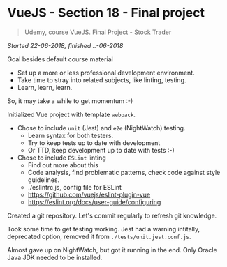 # VueJS - Section 18 - Final project

> Udemy, course VueJS. Final Project - Stock Trader

*Started 22-06-2018, finished ..-06-2018*



Goal besides default course material

- Set up a more or less professional development environment.
- Take time to stray into related subjects, like linting, testing.
- Learn, learn, learn.

So, it may take a while to get momentum :-)



Initialized Vue project with template `webpack`. 

- Chose to include `unit` (Jest) and `e2e` (NightWatch) testing.
  - Learn syntax for both testers.
  - Try to keep tests up to date with development
  - Or TTD, keep development up to date with tests :-)
- Chose to include `ESLint` linting
  - Find out more about this
  - Code analysis, find problematic patterns, check code against style guidelines.
  - ./eslintrc.js, config file for ESLint
  - https://github.com/vuejs/eslint-plugin-vue
  - https://eslint.org/docs/user-guide/configuring



Created a git repository. Let's commit regularly to refresh git knowledge.



Took some time to get testing working. Jest had a warning intitally, deprecated option, removed it from `./tests/unit.jest.conf.js`.

Almost gave up on NightWatch, but got it running in the end. Only Oracle Java JDK needed to be installed.